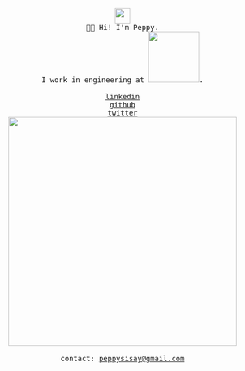<p align="center">
  <img src="https://www.peppysisay.com/img/avatar.png" width="30px;">
  </br>
  <samp>
    👋🏾 Hi! I'm Peppy.
    </br>
    I work in engineering at <a href="[https://jobs.netflix.com/](https://www.microsoft.com/en-us/)" target="_blank"><img src="https://upload.wikimedia.org/wikipedia/commons/9/96/Microsoft_logo_%282012%29.svg" width="100px;"></a>.
    <br/>
  </samp>
  </br>
  <a href="https://www.linkedin.com/in/peppys/" target="_blank"><samp>linkedin</samp></a>
  </br>
  <a href="https://github.com/peppys" target="_blank"><samp>github</samp></a>
  </br>
  <a href="https://twitter.com/xpeppy" target="_blank"><samp>twitter</samp></a>
  </br>
  </div>
  <img src="https://www.peppysisay.com/img/man-laptop.png" width="450px">
  </br>
  </br>
  <samp>
      contact: <a href="mailto:peppysisay@gmail.com">peppysisay@gmail.com</a>
  </samp>
</p>
